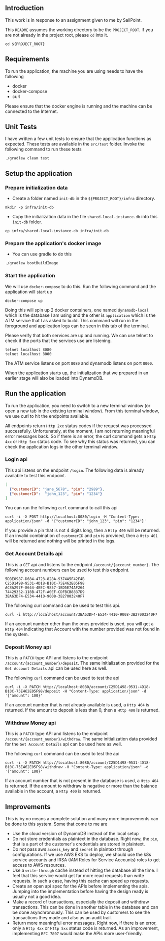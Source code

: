 ## Introduction 

This work is in response to an assignment given to me by SailPoint. 

This `README` assumes the working directory to be the `PROJECT_ROOT`. If you are not already in the project root, please `cd` into it.

```shell
cd ${PROJECT_ROOT}
```

## Requirements

To run the application, the machine you are using needs to have the following

* docker
* docker-compose
* curl

Please ensure that the docker engine is running and the machine can be connected to the Internet. 

## Unit Tests

I have written a few unit tests to ensure that the application functions as expected. These tests are available in the `src/test` folder. Invoke the following command to run these tests

```shell
./gradlew clean test
```

## Setup the application

### Prepare initialization data

* Create a folder named `init-db` in the `${PROJECT_ROOT}/infra` directory.
```shell
mkdir -p infra/init-db
```
* Copy the initialization data in the file `shared-local-instance.db` into this `init-db` folder. 
```shell
cp infra/shared-local-instance.db infra/init-db
```

### Prepare the application's docker image
* You can use gradle to do this
```shell
./gradlew bootBuildImage
```

### Start the application

We will use `docker-compose` to do this. Run the following command and the application will start up

```shell
docker-compose up
```

Doing this will spin up 2 docker containers, one named `dynamodb-local` which is the database I am using and the other is `application` which is the ATM service that I as asked to build. This command will run in the foreground and application logs can be seen in this tab of the terminal. 

Please verify that both services are up and running. We can use telnet to check if the ports that the services use are listening. 

```shell
telnet localhost 8080
telnet localhost 8000
```

The ATM service listens on port `8080` and dynamodb listens on port `8000`. 

When the application starts up, the initialization that we prepared in an earlier stage will also be loaded into DynamoDB. 

## Run the application

To run the application, you need to switch to a new terminal window (or open a new tab in the existing terminal window). From this terminal window, we use curl to hit the endpoints available.

All endpoints return `Http 2xx` status codes if the request was processed successfully. Unfortunately, at the moment, I am not returning meaningful error messages back. So if there is an error, the curl command gets a `Http 4xx` or `Http 5xx` status code. To see why this status was returned, you can check the application logs in the other terminal window. 

### Login api
This api listens on the endpoint `/login`. The following data is already available to test this endpoint. 
```json
[
  {"customerID": "jane_5678", "pin": "2989"},
  {"customerID":  "john_123", "pin": "1234"}
]
```
You can run the following `curl` command to call this api
```shell
curl -i -X POST http://localhost:8080/login -H "Content-Type: application/json" -d '{"customerID": "john_123", "pin": "1234"}'
```

If you provide a pin that is not 4 digits long, then a `Http 400` will be returned. If an invalid combination of `customerID` and `pin` is provided, then a `Http 401` will be returned and nothing will be printed in the logs. 

### Get Account Details api

This is a `GET` api and listens to the endpoint `/account/{account_number}`. The following account numbers can be used to test this endpoint. 
```text
5DBE0987-D684-4723-828A-9374A5F42F4B
C25D1498-9531-4D18-B10C-75E462E05F98
AC8A297F-8644-4EEC-9857-1BD5E74AF264
74429352-118B-472F-A0EF-CDFBCB8837D9
3BA63DF4-E534-4410-9008-3B27003240F7
```

The following curl command can be used to test this api.

```shell
curl -i http://localhost/account/3BA63DF4-E534-4410-9008-3B27003240F7
```

If an account number other than the ones provided is used, you will get a `Http 404` indicating that Account with the number provided was not found in the system. 

### Deposit Money api

This is a `PATCH` type API and listens to the endpoint `/account/{account_number}/deposit`. The same initialization provided for the `Get Account Details` api can be used here as well. 

The following `curl` command can be used to test the api

```shell
curl -i -X PATCH http://localhost:8080/account/C25D1498-9531-4D18-B10C-75E462E05F98/deposit -H "Content-Type: application/json" -d '{"amount": 100}'
```

If an account number that is not already available is used, a `Http 404` is returned. If the amount to deposit is less than 0, then a `Http 400` is returned. 

### Withdraw Money api 

This is a `PATCH` type API and listens to the endpoint `/account/{account_number}/withdraw`. The same initialization data provided for the `Get Account Details` api can be used here as well. 

The following `curl` command can be used to test the api

```shell
curl -i -X PATCH http://localhost:8080/account/C25D1498-9531-4D18-B10C-75E462E05F98/withdraw -H "Content-Type: application/json" -d '{"amount": 100}'
```

If an account number that is not present in the database is used, a `Http 404` is returned. If the amount to withdraw is negative or more than the balance available in the account, a `Http 400` is returned. 

## Improvements

This is by no means a complete solution and many more improvements can be done to this system. Some that come to me are

* Use the cloud version of DynamoDB instead of the local setup
* Do not store credentials as plaintext in the database. Right now, the `pin`, that is a part of the customer's credentials are stored in plaintext. 
* Do not pass aws `access_key` and `secret` in plaintext through configurations. If we use AWS EKS to deploy, we should use the k8s service accounts and IRSA (IAM Roles for Service Accounts) roles to get access to AWS resources. 
* Use a `write-through` cache instead of hitting the database all the time. I feel that this service would get far more read requests than write requests. In such a case, having this cache can speed up requests. 
* Create an open api spec for the APIs before implementing the apis. Jumping into the implementation before having the design ready is usually not a good idea. 
* Make a record of transactions, especially the deposit and withdraw transactions. This can be done in another table in the database and can be done asynchronously. This can be used by customers to see the transactions they made and also as an audit trail. 
* Return more meaningful error messages. Right now, if there is an error, only a `Http 4xx` or `Http 5xx` status code is returned. As an improvement, implementing `RFC 7807` would make the APIs more user-friendly. 